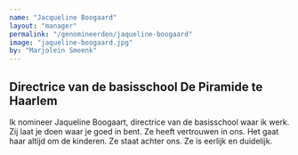 ```yaml
---
name: "Jacqueline Boogaard"
layout: "manager"
permalink: "/genomineerden/jaqueline-boogaard"
image: "jaqueline-boogaard.jpg"
by: "Marjolein Smeenk"
---
```

## Directrice van de basisschool De Piramide te Haarlem
Ik nomineer Jaqueline Boogaart, directrice van de basisschool waar ik werk. Zij laat je doen waar je goed in bent. Ze heeft vertrouwen in ons. Het gaat haar altijd om de kinderen. Ze staat achter ons. Ze is eerlijk en duidelijk.

